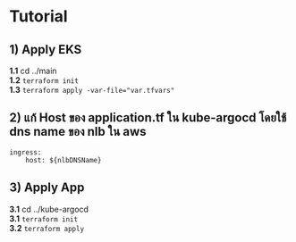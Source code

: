 # Tutorial

## 1) Apply EKS

**1.1** cd ../main <br>
**1.2** `terraform init` <br>
**1.3** `terraform apply -var-file="var.tfvars"`

## 2) แก้ Host ของ application.tf ใน kube-argocd โดยใช้ dns name ของ nlb ใน aws

```
ingress: 
    host: ${nlbDNSName}
```

## 3) Apply App

**3.1** cd ../kube-argocd <br>
**3.1** `terraform init` <br>
**3.2** `terraform apply`